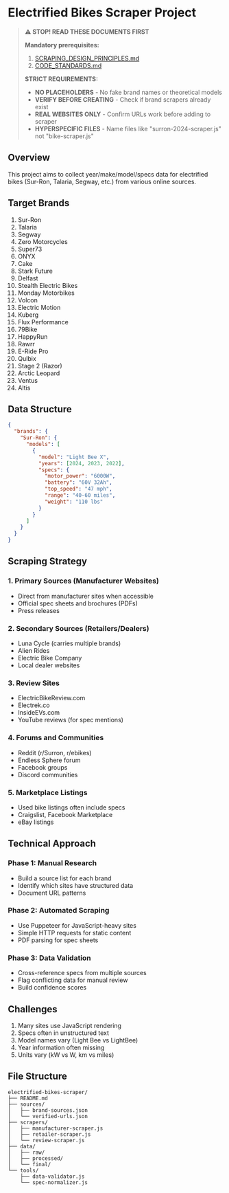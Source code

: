 # Electrified Bikes Scraper Project

> **⚠️ STOP! READ THESE DOCUMENTS FIRST**
> 
> **Mandatory prerequisites:**
> 1. [SCRAPING_DESIGN_PRINCIPLES.md](../../SCRAPING_DESIGN_PRINCIPLES.md)
> 2. [CODE_STANDARDS.md](../CODE_STANDARDS.md)
> 
> **STRICT REQUIREMENTS:**
> - **NO PLACEHOLDERS** - No fake brand names or theoretical models
> - **VERIFY BEFORE CREATING** - Check if brand scrapers already exist
> - **REAL WEBSITES ONLY** - Confirm URLs work before adding to scraper
> - **HYPERSPECIFIC FILES** - Name files like "surron-2024-scraper.js" not "bike-scraper.js"

## Overview
This project aims to collect year/make/model/specs data for electrified bikes (Sur-Ron, Talaria, Segway, etc.) from various online sources.

## Target Brands
1. Sur-Ron
2. Talaria
3. Segway
4. Zero Motorcycles
5. Super73
6. ONYX
7. Cake
8. Stark Future
9. Delfast
10. Stealth Electric Bikes
11. Monday Motorbikes
12. Volcon
13. Electric Motion
14. Kuberg
15. Flux Performance
16. 79Bike
17. HappyRun
18. Rawrr
19. E-Ride Pro
20. Qulbix
21. Stage 2 (Razor)
22. Arctic Leopard
23. Ventus
24. Altis

## Data Structure
```json
{
  "brands": {
    "Sur-Ron": {
      "models": [
        {
          "model": "Light Bee X",
          "years": [2024, 2023, 2022],
          "specs": {
            "motor_power": "6000W",
            "battery": "60V 32Ah",
            "top_speed": "47 mph",
            "range": "40-60 miles",
            "weight": "110 lbs"
          }
        }
      ]
    }
  }
}
```

## Scraping Strategy

### 1. Primary Sources (Manufacturer Websites)
- Direct from manufacturer sites when accessible
- Official spec sheets and brochures (PDFs)
- Press releases

### 2. Secondary Sources (Retailers/Dealers)
- Luna Cycle (carries multiple brands)
- Alien Rides
- Electric Bike Company
- Local dealer websites

### 3. Review Sites
- ElectricBikeReview.com
- Electrek.co
- InsideEVs.com
- YouTube reviews (for spec mentions)

### 4. Forums and Communities
- Reddit (r/Surron, r/ebikes)
- Endless Sphere forum
- Facebook groups
- Discord communities

### 5. Marketplace Listings
- Used bike listings often include specs
- Craigslist, Facebook Marketplace
- eBay listings

## Technical Approach

### Phase 1: Manual Research
- Build a source list for each brand
- Identify which sites have structured data
- Document URL patterns

### Phase 2: Automated Scraping
- Use Puppeteer for JavaScript-heavy sites
- Simple HTTP requests for static content
- PDF parsing for spec sheets

### Phase 3: Data Validation
- Cross-reference specs from multiple sources
- Flag conflicting data for manual review
- Build confidence scores

## Challenges
1. Many sites use JavaScript rendering
2. Specs often in unstructured text
3. Model names vary (Light Bee vs LightBee)
4. Year information often missing
5. Units vary (kW vs W, km vs miles)

## File Structure
```
electrified-bikes-scraper/
├── README.md
├── sources/
│   ├── brand-sources.json
│   └── verified-urls.json
├── scrapers/
│   ├── manufacturer-scraper.js
│   ├── retailer-scraper.js
│   └── review-scraper.js
├── data/
│   ├── raw/
│   ├── processed/
│   └── final/
└── tools/
    ├── data-validator.js
    └── spec-normalizer.js
```